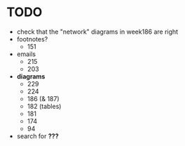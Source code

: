 # TODO

- check that the "network" diagrams in week186 are right
- footnotes?
    + 151
- emails
    + 215
    + 203
- **diagrams**
    + 229
    + 224
    + 186 (& 187)
    + 182 (tables)
    + 181
    + 174
    + 94
- search for **???**
